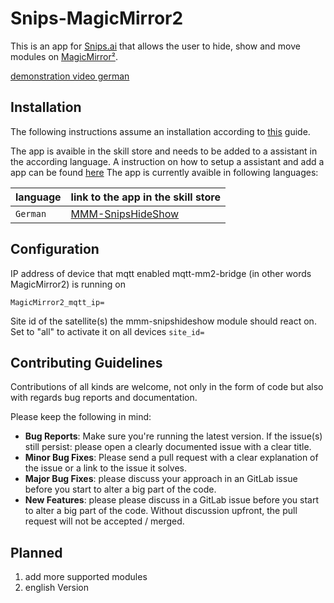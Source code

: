 # Snips-MagicMirror2

This is an app for [Snips.ai](https://snips.ai/) that allows the user to hide, show and move modules on [MagicMirror²](https://github.com/MichMich/MagicMirror). 

[demonstration video german](https://www.youtube.com/watch?v=09XWlDiJ6dM)

## Installation 
The following instructions assume an installation according to [this](https://gitlab.com/CaptnsTech/mmm-snipshideshow) guide. 

The app is avaible in the skill store and needs to be added to a assistant in the according language. A instruction on how to setup a assistant and add a app can be found [here](https://snips.gitbook.io/getting-started/install-an-assistant)
The app is currently avaible in following languages:

| language  | link to the app in the skill store  |
|---|---|
| `German`  | [MMM-SnipsHideShow]()|

## Configuration 

IP address of device that mqtt enabled mqtt-mm2-bridge (in other words MagicMirror2) is running on

`MagicMirror2_mqtt_ip=`

Site id of the satellite(s) the mmm-snipshideshow module should react on. Set to "all" to activate it on all devices
`site_id=`

## Contributing Guidelines

Contributions of all kinds are welcome, not only in the form of code but also with regards bug reports and documentation.

Please keep the following in mind:

- **Bug Reports**:  Make sure you're running the latest version. If the issue(s) still persist: please open a clearly documented issue with a clear title.
- **Minor Bug Fixes**: Please send a pull request with a clear explanation of the issue or a link to the issue it solves.
- **Major Bug Fixes**: please discuss your approach in an GitLab issue before you start to alter a big part of the code.
- **New Features**: please please discuss in a GitLab issue before you start to alter a big part of the code. Without discussion upfront, the pull request will not be accepted / merged.


## Planned
1. add more supported modules
2. english Version
